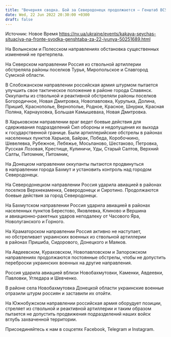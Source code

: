 ```yaml
---
title: "Вечерняя сводка. Бой за Северодонецк продолжается — Генштаб ВСУ"
date: Wed, 22 Jun 2022 20:30:00 +0300
draft: false
---
```

Источник: Новое Время https://nv.ua/ukraine/events/kakaya-seychas-situaciya-na-fronte-svodka-genshtaba-za-22-iyunya-50251689.html


 На Волынском и Полесском направлениях обстановка существенных изменений не претерпела.

На Северском направлении Россия из ствольной артиллерии обстреляла районы поселков Турья, Миропольское и Славгород Сумской области.

В Слобожанском направлении российская армия штурмом пытается улучшить свое тактическое положение в районе города Славянск. Оккупанты из ствольной и реактивной обстреляли районы поселков Богородичное, Новая Дмитровка, Новопавловка, Курулька, Долина, Пришиб, Краснополье, Вернополье, Родное, Красное, Шнурки, Красная Поляна, Карнауховка, Большая Камышеваха, Новая Дмитровка.

В Харьковском направлении враг ведет боевые действия для сдерживания подразделений Сил обороны и недопущения их выхода к государственной границе. Были артиллерийские обстрелы в районах населенных пунктов Харьков, Байрак, Победа, Коробочкино, Шевелевка, Рубежное, Лебяжье, Мосьпаново, Шестаково, Петровка, Русская Лозовая, Крестище, Кулиничи, Уды, Старый Салтов, Верхний Салты, Питомник, Питомник,

На Донецком направлении оккупанты пытаются продвинуться в направлении города Бахмут и установить контроль над городом Северодонецк.

На Северодонецком направлении Россия ударила авиацией в районах поселков Верхнекаменка, Северодонецк и Сиротино. Продолжаются боевые действия за город Северодонецк.

На Бахмутском направлении Россия ударила авиацией в районах населенных пунктов Берестово, Яковлевка, Клиново и Вершина и авиационно-ракетных ударов неподалеку от Часового Яра, Новолуганского и Горного.

На Краматорском направлении Россия активно не наступает, но обстреливает украинских военных из ствольной артиллерии в районах Пришиба, Сидорового, Донецкого и Маяков.

На Авдеевском, Кураховском, Новопавловском и Запорожском направлениях продолжаются постоянные обстрелы, чтобы не допустить переброски украинских военных на другие направления.

Россия ударила авиацией вблизи Новобахмутовки, Каменки, Авдеевки, Павловки, Угледара и Шевченко.

В районе села Новобахмутовка Донецкой области украинские военные отразили штурм россиян и заставили их отойти.

На Южнобужском направлении российская армия оборудует позиции, стреляет из ствольной и реактивной артиллерии и таким образом пытается не допустить продвижения подразделений наших войск вглубь захваченной территории.

Присоединяйтесь к нам в соцсетях Facebook, Telegram и Instagram.
